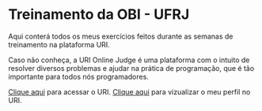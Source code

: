 # Treinamento da OBI - UFRJ

Aqui conterá todos os meus exercícios feitos durante as semanas de treinamento na plataforma URI.

Caso não conheça, a URI Online Judge é uma plataforma com o intuito de resolver diversos problemas e ajudar na prática de programação, que é tão importante para todos nós programadores.

[Clique aqui](https://www.urionlinejudge.com.br/) para acessar o URI.
[Clique aqui](https://www.urionlinejudge.com.br/judge/en/profile/533172) para vizualizar o meu perfil no URI.